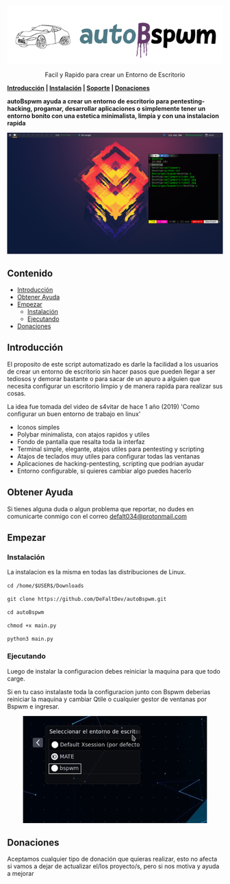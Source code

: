 
<p align="center">
  <img src="banner.png" alt="autoBspwm">
</p>

<p align="center">
Facil y Rapido para crear un Entorno de Escritorio
</p>


**[Introducción](#Introducción) | [Instalación](#instalación) | [Soporte](#Obtener-Ayuda) | [Donaciones](#Donaciones)**

**autoBspwm ayuda a crear un entorno de escritorio para pentesting-hacking, progamar, desarrollar aplicaciones o simplemente tener un entorno bonito con una estetica
 minimalista, limpia y con una instalacion rapida**

![sample screenshot](screenshot.png)

## Contenido

* [Introducción](#Introducción)
* [Obtener Ayuda](#Obtener-Ayuda)
* [Empezar](#Empezar)
  * [Instalación](#Instalación)
  * [Ejecutando](#Ejecutando)
* [Donaciones](#Donaciones)

## Introducción

El proposito de este script automatizado es darle la facilidad a los usuarios de crear un entorno de escritorio
sin hacer pasos que pueden llegar a ser tediosos y demorar bastante o para sacar de un apuro a alguien que necesita configurar 
un escritorio limpio y de manera rapida para realizar sus cosas.

La idea fue tomada del video de s4vitar de hace 1 año (2019) 'Como configurar un buen entorno de trabajo en linux'


- Iconos simples
- Polybar minimalista, con atajos rapidos y utiles
- Fondo de pantalla que resalta toda la interfaz
- Terminal simple, elegante, atajos utiles para pentesting y scripting
- Atajos de teclados muy utiles para configurar todas las ventanas
- Aplicaciones de hacking-pentesting, scripting que podrian ayudar
- Entorno configurable, si quieres cambiar algo puedes hacerlo

## Obtener Ayuda
Si tienes alguna duda o algun problema que reportar, no dudes en comunicarte conmigo 
con el correo defalt034@protonmail.com 

## Empezar
### Instalación
La instalacion es la misma en todas las distribuciones de Linux.

`cd /home/$USER$/Downloads`

`git clone https://github.com/DeFaltDev/autoBspwm.git`

`cd autoBspwm`

`chmod +x main.py`

`python3 main.py`


### Ejecutando

Luego de instalar la configuracion debes reiniciar la maquina para que todo carge.


Si en tu caso instalaste toda la configuracion junto con Bspwm deberias reiniciar la maquina 
y cambiar Qtile o cualquier gestor de ventanas por Bspwm e ingresar.
<p align="center">
  <img src="screnshot.png" alt="Bspwm">
</p>

## Donaciones

Aceptamos cualquier tipo de donación que quieras realizar, esto no afecta si vamos a dejar de 
actualizar el/los proyecto/s, pero si nos motiva y ayuda a mejorar

